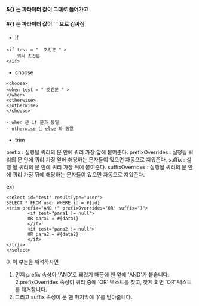 

#### ${} 는 파라미터 값이 그대로 들어가고
#### #{} 는 파라미터 값이 ' ' 으로 감싸짐

* if 

```
<if test = "  조건문 " >
	쿼리 조건문
</if>
```


* choose  
```
<choose>
<when test = " 조건문 " >
</when>
<otherwise>
</otherwise>
</choose>
```
	- when 은 if 문과 동일 
	- otherwise 는 else 와 동일


* trim 

prefix : 실행될 쿼리의 <trim> 문 안에 쿼리 가장 앞에 붙여준다.
prefixOverrides : 실행될 쿼리의 <trim> 문 안에 쿼리 가장 앞에 해당하는 문자들이 있으면 자동으로 지워준다.
suffix : 실행 될 쿼리의 <trim> 문 안에 쿼리 가장 뒤에 붙여준다.
suffixOverrides : 실행될 쿼리의 <trim> 문 안에 쿼리 가장 뒤에 해당하는 문자들이 있으면 자동으로 지워준다.

ex) 
```
<select id="test" resultType="user">
SELECT * FROM user WHERE id = #{id}  
<trim prefix="AND (" prefixOverrides="OR" suffix=")">
        <if test="para1 != null">
        OR para1 = #{data1}
        </if>
        <if test="para2 != null">
        OR para2 = #{data2}
        </if>
</trim>
</select>
```

0.<trim prefix="AND (" prefixOverrides="OR" suffix=")"> 이 부분을 해석하자면
1. 먼저 prefix 속성이 'AND'로 돼있기 때문에 맨 앞에 'AND'가 붙습니다.
2.prefixOverrides 속성이 쿼리 중에 'OR' 텍스트를 찾고, 찾게 되면 'OR' 텍스트를 제거합니다.
3. 그리고 suffix 속성이 <trim> 문 맨 마지막에 ')'를 닫아줍니다.  
```
